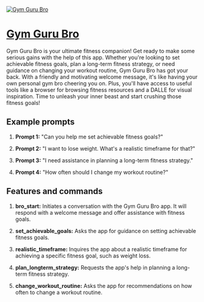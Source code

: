 [![Gym Guru Bro](https://files.oaiusercontent.com/file-Au2zOIhkkav0AE0iOYXnNeQa?se=2123-10-18T17%3A08%3A39Z&sp=r&sv=2021-08-06&sr=b&rscc=max-age%3D31536000%2C%20immutable&rscd=attachment%3B%20filename%3D90074457-9b46-4586-a20d-eb84e4caddd8.png&sig=O%2B1EFv7Xhhol3MxVuT7X7sPZ7utaTj9DReS7tFhzLxw%3D)](https://chat.openai.com/g/g-4hwSVrB9H-gym-guru-bro)

# [Gym Guru Bro](https://chat.openai.com/g/g-4hwSVrB9H-gym-guru-bro)

Gym Guru Bro is your ultimate fitness companion! Get ready to make some serious gains with the help of this app. Whether you're looking to set achievable fitness goals, plan a long-term fitness strategy, or need guidance on changing your workout routine, Gym Guru Bro has got your back. With a friendly and motivating welcome message, it's like having your own personal gym bro cheering you on. Plus, you'll have access to useful tools like a browser for browsing fitness resources and a DALLE for visual inspiration. Time to unleash your inner beast and start crushing those fitness goals!

## Example prompts

1. **Prompt 1:** "Can you help me set achievable fitness goals?"

2. **Prompt 2:** "I want to lose weight. What's a realistic timeframe for that?"

3. **Prompt 3:** "I need assistance in planning a long-term fitness strategy."

4. **Prompt 4:** "How often should I change my workout routine?"

## Features and commands

1. **bro_start:** Initiates a conversation with the Gym Guru Bro app. It will respond with a welcome message and offer assistance with fitness goals.

2. **set_achievable_goals:** Asks the app for guidance on setting achievable fitness goals.

3. **realistic_timeframe:** Inquires the app about a realistic timeframe for achieving a specific fitness goal, such as weight loss.

4. **plan_longterm_strategy:** Requests the app's help in planning a long-term fitness strategy.

5. **change_workout_routine:** Asks the app for recommendations on how often to change a workout routine.